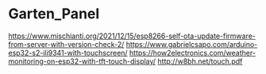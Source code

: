 # Garten_Panel

https://www.mischianti.org/2021/12/15/esp8266-self-ota-update-firmware-from-server-with-version-check-2/
https://www.gabrielcsapo.com/arduino-esp32-s2-ili9341-with-touchscreen/
https://how2electronics.com/weather-monitoring-on-esp32-with-tft-touch-display/
http://w8bh.net/touch.pdf
